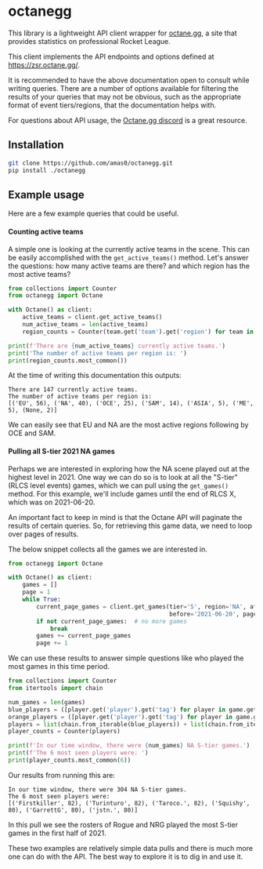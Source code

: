# octanegg

This library is a lightweight API client wrapper for [octane.gg](https://octane.gg), a site that provides
statistics on professional Rocket League.

This client implements the API endpoints and options defined 
at https://zsr.octane.gg/. 

It is recommended to have the above documentation open to consult while writing queries. There are a number of options
available for filtering the results of your queries that may not be obvious, such as the appropriate format of event
tiers/regions, that the documentation helps with.

For questions about API usage, the [Octane.gg discord](https://t.co/aikJXkBPQG?amp=1) is a great resource.

## Installation

```bash
git clone https://github.com/amas0/octanegg.git
pip install ./octanegg
```

## Example usage

Here are a few example queries that could be useful.

#### Counting active teams

A simple one is looking at the currently active teams in the scene. This can be easily accomplished
with the `get_active_teams()` method. Let's answer the questions: how many active teams are there? and 
which region has the most active teams?


```python
from collections import Counter
from octanegg import Octane

with Octane() as client:
    active_teams = client.get_active_teams()
    num_active_teams = len(active_teams)
    region_counts = Counter(team.get('team').get('region') for team in active_teams)

print(f'There are {num_active_teams} currently active teams.')
print('The number of active teams per region is: ')
print(region_counts.most_common())
```

At the time of writing this documentation this outputs:

```
There are 147 currently active teams.
The number of active teams per region is: 
[('EU', 56), ('NA', 40), ('OCE', 25), ('SAM', 14), ('ASIA', 5), ('ME', 5), (None, 2)]
```

We can easily see that EU and NA are the most active regions following by OCE and SAM.

#### Pulling all S-tier 2021 NA games

Perhaps we are interested in exploring how the NA scene played out at the highest level
in 2021. One way we can do so is to look at all the "S-tier" (RLCS level events) games,
which we can pull using the `get_games()` method. For this example, we'll include games 
until the end of RLCS X, which was on 2021-06-20.

An important fact to keep in mind is that the Octane API will paginate the results of
certain queries. So, for retrieving this game data, we need to loop over pages of results.

The below snippet collects all the games we are interested in.

```python
from octanegg import Octane

with Octane() as client:
    games = []
    page = 1
    while True:
        current_page_games = client.get_games(tier='S', region='NA', after='2021-01-01',
                                              before='2021-06-20', page=page)
        if not current_page_games:  # no more games
            break
        games += current_page_games
        page += 1
```

We can use these results to answer simple questions like who played the most games in this time period.

```python
from collections import Counter
from itertools import chain

num_games = len(games)
blue_players = ([player.get('player').get('tag') for player in game.get('blue').get('players')] for game in games)
orange_players = ([player.get('player').get('tag') for player in game.get('orange').get('players')] for game in games)
players = list(chain.from_iterable(blue_players)) + list(chain.from_iterable(orange_players))
player_counts = Counter(players)

print(f'In our time window, there were {num_games} NA S-tier games.')
print(f'The 6 most seen players were: ')
print(player_counts.most_common(6))
```

Our results from running this are:

```
In our time window, there were 304 NA S-tier games.
The 6 most seen players were: 
[('Firstkiller', 82), ('Turinturo', 82), ('Taroco.', 82), ('Squishy', 80), ('GarrettG', 80), ('jstn.', 80)]
```

In this pull we see the rosters of Rogue and NRG played the most S-tier games in the first half of 2021.

These two examples are relatively simple data pulls and there is much more one can do with the API. The best way to 
explore it is to dig in and use it.